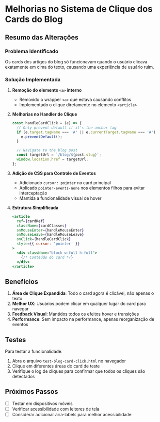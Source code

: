 # Melhorias no Sistema de Clique dos Cards do Blog

## Resumo das Alterações

### Problema Identificado
Os cards dos artigos do blog só funcionavam quando o usuário clicava exatamente em cima do texto, causando uma experiência de usuário ruim.

### Solução Implementada

1. **Remoção do elemento `<a>` interno**
   - Removido o wrapper `<a>` que estava causando conflitos
   - Implementado o clique diretamente no elemento `<article>`

2. **Melhorias no Handler de Clique**
   ```javascript
   const handleCardClick = (e) => {
     // Only prevent default if it's the anchor tag
     if (e.target.tagName === 'A' || e.currentTarget.tagName === 'A') {
       e.preventDefault();
     }
     
     // Navigate to the blog post
     const targetUrl = `/blog/${post.slug}`;
     window.location.href = targetUrl;
   };
   ```

3. **Adição de CSS para Controle de Eventos**
   - Adicionado `cursor: pointer` no card principal
   - Aplicado `pointer-events-none` nos elementos filhos para evitar interceptação
   - Mantida a funcionalidade visual de hover

4. **Estrutura Simplificada**
   ```jsx
   <article 
     ref={cardRef}
     className={cardClasses}
     onMouseEnter={handleMouseEnter}
     onMouseLeave={handleMouseLeave}
     onClick={handleCardClick}
     style={{ cursor: 'pointer' }}
   >
     <div className="block w-full h-full">
       {/* Conteúdo do card */}
     </div>
   </article>
   ```

## Benefícios

1. **Área de Clique Expandida**: Todo o card agora é clicável, não apenas o texto
2. **Melhor UX**: Usuários podem clicar em qualquer lugar do card para navegar
3. **Feedback Visual**: Mantidos todos os efeitos hover e transições
4. **Performance**: Sem impacto na performance, apenas reorganização de eventos

## Testes

Para testar a funcionalidade:
1. Abra o arquivo `test-blog-card-click.html` no navegador
2. Clique em diferentes áreas do card de teste
3. Verifique o log de cliques para confirmar que todos os cliques são detectados

## Próximos Passos

- [ ] Testar em dispositivos móveis
- [ ] Verificar acessibilidade com leitores de tela
- [ ] Considerar adicionar aria-labels para melhor acessibilidade